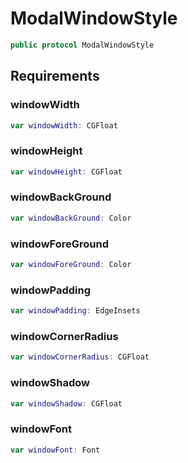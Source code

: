 # ModalWindowStyle

``` swift
public protocol ModalWindowStyle 
```

## Requirements

### windowWidth

``` swift
var windowWidth: CGFloat 
```

### windowHeight

``` swift
var windowHeight: CGFloat 
```

### windowBackGround

``` swift
var windowBackGround: Color 
```

### windowForeGround

``` swift
var windowForeGround: Color 
```

### windowPadding

``` swift
var windowPadding: EdgeInsets 
```

### windowCornerRadius

``` swift
var windowCornerRadius: CGFloat 
```

### windowShadow

``` swift
var windowShadow: CGFloat 
```

### windowFont

``` swift
var windowFont: Font 
```
